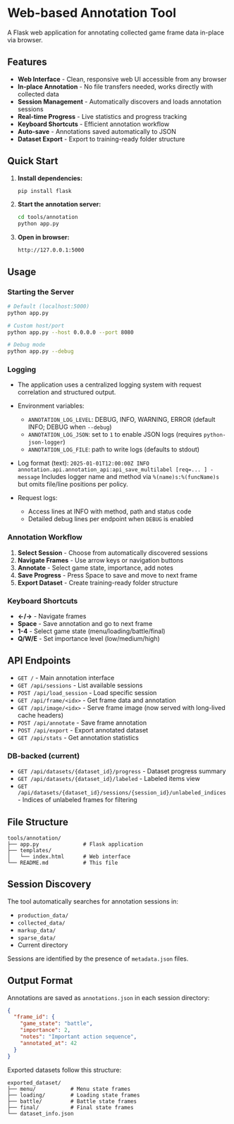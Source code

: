 # Web-based Annotation Tool

A Flask web application for annotating collected game frame data in-place via browser.

## Features

- **Web Interface** - Clean, responsive web UI accessible from any browser
- **In-place Annotation** - No file transfers needed, works directly with collected data
- **Session Management** - Automatically discovers and loads annotation sessions
- **Real-time Progress** - Live statistics and progress tracking
- **Keyboard Shortcuts** - Efficient annotation workflow
- **Auto-save** - Annotations saved automatically to JSON
- **Dataset Export** - Export to training-ready folder structure

## Quick Start

1. **Install dependencies:**

   ```bash
   pip install flask
   ```

2. **Start the annotation server:**

   ```bash
   cd tools/annotation
   python app.py
   ```

3. **Open in browser:**
   ```
   http://127.0.0.1:5000
   ```

## Usage

### Starting the Server

```bash
# Default (localhost:5000)
python app.py

# Custom host/port
python app.py --host 0.0.0.0 --port 8080

# Debug mode
python app.py --debug
```

### Logging

- The application uses a centralized logging system with request correlation and structured output.
- Environment variables:

  - `ANNOTATION_LOG_LEVEL`: DEBUG, INFO, WARNING, ERROR (default INFO; DEBUG when `--debug`)
  - `ANNOTATION_LOG_JSON`: set to `1` to enable JSON logs (requires `python-json-logger`)
  - `ANNOTATION_LOG_FILE`: path to write logs (defaults to stdout)

- Log format (text):
  `2025-01-01T12:00:00Z INFO annotation.api.annotation_api:api_save_multilabel [req=... ] - message`
  Includes logger name and method via `%(name)s:%(funcName)s` but omits file/line positions per policy.

- Request logs:
  - Access lines at INFO with method, path and status code
  - Detailed debug lines per endpoint when `DEBUG` is enabled

### Annotation Workflow

1. **Select Session** - Choose from automatically discovered sessions
2. **Navigate Frames** - Use arrow keys or navigation buttons
3. **Annotate** - Select game state, importance, add notes
4. **Save Progress** - Press Space to save and move to next frame
5. **Export Dataset** - Create training-ready folder structure

### Keyboard Shortcuts

- **←/→** - Navigate frames
- **Space** - Save annotation and go to next frame
- **1-4** - Select game state (menu/loading/battle/final)
- **Q/W/E** - Set importance level (low/medium/high)

## API Endpoints

- `GET /` - Main annotation interface
- `GET /api/sessions` - List available sessions
- `POST /api/load_session` - Load specific session
- `GET /api/frame/<idx>` - Get frame data and annotation
- `GET /api/image/<idx>` - Serve frame image (now served with long-lived cache headers)
- `POST /api/annotate` - Save frame annotation
- `POST /api/export` - Export annotated dataset
- `GET /api/stats` - Get annotation statistics

### DB-backed (current)

- `GET /api/datasets/{dataset_id}/progress` - Dataset progress summary
- `GET /api/datasets/{dataset_id}/labeled` - Labeled items view
- `GET /api/datasets/{dataset_id}/sessions/{session_id}/unlabeled_indices` - Indices of unlabeled frames for filtering

## File Structure

```
tools/annotation/
├── app.py              # Flask application
├── templates/
│   └── index.html      # Web interface
└── README.md           # This file
```

## Session Discovery

The tool automatically searches for annotation sessions in:

- `production_data/`
- `collected_data/`
- `markup_data/`
- `sparse_data/`
- Current directory

Sessions are identified by the presence of `metadata.json` files.

## Output Format

Annotations are saved as `annotations.json` in each session directory:

```json
{
  "frame_id": {
    "game_state": "battle",
    "importance": 2,
    "notes": "Important action sequence",
    "annotated_at": 42
  }
}
```

Exported datasets follow this structure:

```
exported_dataset/
├── menu/           # Menu state frames
├── loading/        # Loading state frames
├── battle/         # Battle state frames
├── final/          # Final state frames
└── dataset_info.json
```
